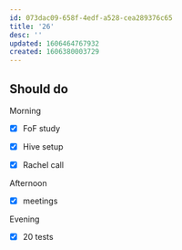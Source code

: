 ```yaml
---
id: 073dac09-658f-4edf-a528-cea289376c65
title: '26'
desc: ''
updated: 1606464767932
created: 1606380003729
---
```


## Should do

Morning
- [x] FoF study
- [x] Hive setup
- [x] Rachel call


Afternoon
- [x] meetings


Evening
- [x] 20 tests
